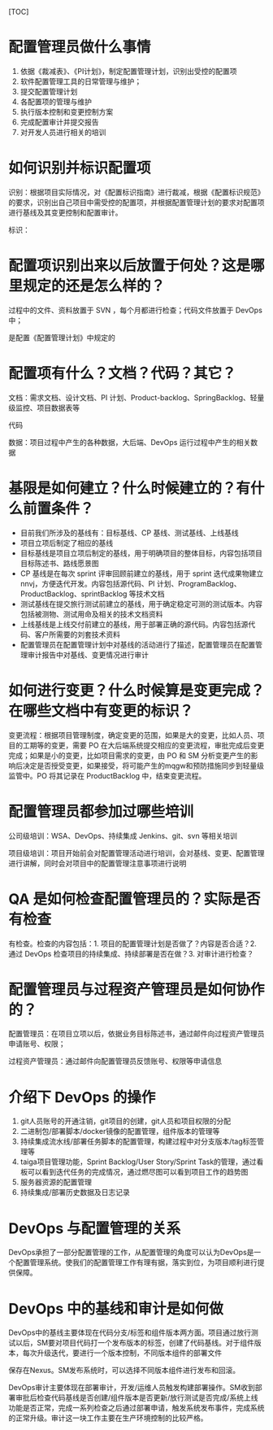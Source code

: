 

[TOC]

# 配置管理员做什么事情

1. 依据《裁减表》、《PI计划》，制定配置管理计划，识别出受控的配置项
2. 软件配置管理工具的日常管理与维护；
3. 提交配置管理计划
4. 各配置项的管理与维护
5. 执行版本控制和变更控制方案
6. 完成配置审计并提交报告
7. 对开发人员进行相关的培训

# 如何识别并标识配置项

识别：根据项目实际情况，对《配置标识指南》进行裁减，根据《配置标识规范》的要求，识别出自己项目中需受控的配置项，并根据配置管理计划的要求对配置项进行基线及其变更控制和配置审计。

标识：

# 配置项识别出来以后放置于何处？这是哪里规定的还是怎么样的？

过程中的文件、资料放置于 SVN ，每个月都进行检查；代码文件放置于 DevOps 中；

是配置《配置管理计划》中规定的

# 配置项有什么？文档？代码？其它？

文档：需求文档、设计文档、PI 计划、Product-backlog、SpringBacklog、轻量级监控、项目数据表等

代码

数据：项目过程中产生的各种数据，大后端、DevOps 运行过程中产生的相关数据

# 基限是如何建立？什么时候建立的？有什么前置条件？

* 目前我们所涉及的基线有：目标基线、CP 基线、测试基线、上线基线
* 项目立项后制定了相应的基线
* 目标基线是项目立项后制定的基线，用于明确项目的整体目标，内容包括项目目标陈述书、路线愿景图
* CP 基线是在每次 sprint 评审回顾前建立的基线，用于 sprint 迭代成果物建立nnvj，方便迭代开发。内容包括源代码、PI 计划、ProgramBacklog、ProductBacklog、sprintBacklog 等技术文档
* 测试基线在提交旅行测试前建立的基线，用于确定稳定可测的测试版本。内容包括被测物、测试用命及相关的技术文档资料
* 上线基线是上线交付前建立的基线，用于部署正确的源代码。内容包括源代码、客户所需要的刘套技术资料
* 配置管理员在配置管理计划中对基线的活动进行了描述，配置管理员在配置管理审计报告中对基线、变更情况进行审计

# 如何进行变更？什么时候算是变更完成？在哪些文档中有变更的标识？

变更流程：根据项目管理制度，确定变更的范围，如果是大的变更，比如人员、项目的工期等的变更，需要 PO 在大后端系统提交相应的变更流程，审批完成后变更完成；如果是小的变更，比如项目需求的变更，由 PO 和 SM 分析变更产生的影响后决定是否授受变更，如果接受，将可能产生的mqgw和预防措施同步到轻量级监管中。PO 将其记录在 ProductBacklog 中，结束变更流程。

# 配置管理员都参加过哪些培训

公司级培训：WSA、DevOps、持续集成 Jenkins、git、svn 等相关培训

项目级培训：项目开始前会对配置管理活动进行培训，会对基线、变更、配置管理进行讲解，同时会对项目中的配置管理注意事项进行说明

# QA 是如何检查配置管理员的？实际是否有检查

有检查。检查的内容包括：1. 项目的配置管理计划是否做了？内容是否合适？2. 通过 DevOps 检查项目的持续集成、持续部署是否在做？3. 对审计进行检查？

# 配置管理员与过程资产管理员是如何协作的？

配置管理员：在项目立项以后，依据业务目标陈述书，通过邮件向过程资产管理员申请账号、权限；

过程资产管理员：通过邮件向配置管理员反馈账号、权限等申请信息

# 介绍下 DevOps 的操作

1. git人员账号的开通注销，git项目的创建，git人员和项目权限的分配
2. 二进制包/部署脚本/docker镜像的配置管理，组件版本的管理等
3. 持续集成流水线/部署任务脚本的配置管理，构建过程中对分支版本/tag标签管理等
4. taiga项目管理功能，Sprint Backlog/User Story/Sprint Task的管理，通过看板可以看到迭代任务的完成情况，通过燃尽图可以看到项目工作的趋势图
5. 服务器资源的配置管理
6. 持续集成/部署历史数据及日志记录

# DevOps 与配置管理的关系

DevOps承担了一部分配置管理的工作，从配置管理的角度可以认为DevOps是一个配置管理系统。使我们的配置管理工作有理有据，落实到位，为项目顺利进行提供保障。

# DevOps 中的基线和审计是如何做

DevOps中的基线主要体现在代码分支/标签和组件版本两方面。项目通过放行测试以后，SM要对项目代码打一个发布版本的标签，创建了代码基线。对于组件版本，每次升级迭代，要进行一个版本控制，不同版本组件的部署文件

保存在Nexus。SM发布系统时，可以选择不同版本组件进行发布和回滚。

DevOps审计主要体现在部署审计，开发/运维人员触发构建部署操作。SM收到部署审批后检查代码基线是否创建/组件版本是否更新/放行测试是否完成/系统上线功能是否正常，完成一系列检查之后通过部署申请，触发系统发布事件，完成系统的正常升级。审计这一块工作主要在生产环境控制的比较严格。

